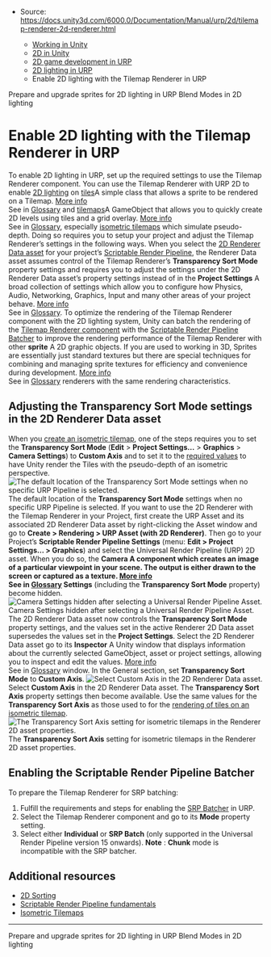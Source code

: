 * Source: https://docs.unity3d.com/6000.0/Documentation/Manual/urp/2d/tilemap-renderer-2d-renderer.html

  * [Working in Unity](https://docs.unity3d.com/6000.0/Documentation/Manual/working-in-unity.html)
  * [2D in Unity](https://docs.unity3d.com/6000.0/Documentation/Manual/Unity2D.html)
  * [2D game development in URP](https://docs.unity3d.com/6000.0/Documentation/Manual/2d-urp-landing.html)
  * [2D lighting in URP](https://docs.unity3d.com/6000.0/Documentation/Manual/urp/2d-index.html)
  * Enable 2D lighting with the Tilemap Renderer in URP


[](https://docs.unity3d.com/6000.0/Documentation/Manual/urp/PrepShader.html)
Prepare and upgrade sprites for 2D lighting in URP
[](https://docs.unity3d.com/6000.0/Documentation/Manual/urp/2d-light-blending.html)
Blend Modes in 2D lighting
# Enable 2D lighting with the Tilemap Renderer in URP
To enable 2D lighting in URP, set up the required settings to use the Tilemap Renderer component.
You can use the Tilemap Renderer with URP 2D to enable [2D lighting](https://docs.unity3d.com/6000.0/Documentation/Manual/urp/Lights-2D-intro.html) on [tiles](https://docs.unity3d.com/6000.0/Documentation/Manual/tilemaps/tiles-for-tilemaps/tiles-landing.html)A simple class that allows a sprite to be rendered on a Tilemap. [More info](https://docs.unity3d.com/6000.0/Documentation/Manual/tilemaps/tiles-for-tilemaps/scriptable-tiles/scriptable-tiles-landing.html)  
See in [Glossary](https://docs.unity3d.com/6000.0/Documentation/Manual/Glossary.html#Tile) and [tilemaps](https://docs.unity3d.com/6000.0/Documentation/Manual/tilemaps/work-with-tilemaps/work-with-tilemaps-landing.html)A GameObject that allows you to quickly create 2D levels using tiles and a grid overlay. [More info](https://docs.unity3d.com/6000.0/Documentation/Manual/tilemaps/work-with-tilemaps/tilemap-reference.html)  
See in [Glossary](https://docs.unity3d.com/6000.0/Documentation/Manual/Glossary.html#Tilemap), especially [isometric tilemaps](https://docs.unity3d.com/6000.0/Documentation/Manual/tilemaps/work-with-tilemaps/isometric-tilemaps/isometric-tilemap-landing.html) which simulate pseudo-depth. Doing so requires you to setup your project and adjust the Tilemap Renderer’s settings in the following ways.
When you select the [2D Renderer Data asset](https://docs.unity3d.com/6000.0/Documentation/Manual/urp/2DRendererData-overview.html) for your project’s [Scriptable Render Pipeline](https://docs.unity3d.com/6000.0/Documentation/Manual/scriptable-render-pipeline-introduction.html), the Renderer Data asset assumes control of the Tilemap Renderer’s **Transparency Sort Mode** property settings and requires you to adjust the settings under the 2D Renderer Data asset’s property settings instead of in the **Project Settings** A broad collection of settings which allow you to configure how Physics, Audio, Networking, Graphics, Input and many other areas of your project behave. [More info](https://docs.unity3d.com/6000.0/Documentation/Manual/comp-ManagerGroup.html)  
See in [Glossary](https://docs.unity3d.com/6000.0/Documentation/Manual/Glossary.html#ProjectSettings).
To optimize the rendering of the Tilemap Renderer component with the 2D lighting system, Unity can batch the rendering of the [Tilemap Renderer component](https://docs.unity3d.com/6000.0/Documentation/Manual/tilemaps/work-with-tilemaps/tilemap-renderer-reference.html) with the [Scriptable Render Pipeline Batcher](https://docs.unity3d.com/6000.0/Documentation/Manual/SRPBatcher.html) to improve the rendering performance of the Tilemap Renderer with other **sprite** A 2D graphic objects. If you are used to working in 3D, Sprites are essentially just standard textures but there are special techniques for combining and managing sprite textures for efficiency and convenience during development. [More info](https://docs.unity3d.com/6000.0/Documentation/Manual/sprite/sprite-landing.html)  
See in [Glossary](https://docs.unity3d.com/6000.0/Documentation/Manual/Glossary.html#Sprite) renderers with the same rendering characteristics.
## Adjusting the Transparency Sort Mode settings in the 2D Renderer Data asset
When you [create an isometric tilemap](https://docs.unity3d.com/6000.0/Documentation/Manual/tilemaps/work-with-tilemaps/isometric-tilemaps/isometric-tilemap-landing.html), one of the steps requires you to set the **Transparency Sort Mode** (**Edit** > **Project Settings…** > **Graphics** > **Camera Settings**) to **Custom Axis** and to set it to the [required values](https://docs.unity3d.com/Manual/Tilemap-Isometric-CreateIso.html#customaxis) to have Unity render the Tiles with the pseudo-depth of an isometric perspective.
![The default location of the Transparency Sort Mode settings when no specific URP Pipeline is selected.](https://docs.unity3d.com/6000.0/Documentation/uploads/urp/2D/non-renderer2d-project-settings.png) The default location of the **Transparency Sort Mode** settings when no specific URP Pipeline is selected.
If you want to use the 2D Renderer with the Tilemap Renderer in your Project, first create the URP Asset and its associated 2D Renderer Data asset by right-clicking the Asset window and go to **Create > Rendering > URP Asset (with 2D Renderer)**. Then go to your Project’s **Scriptable Render Pipeline Settings** (menu: **Edit > Project Settings… > Graphics**) and select the Universal Render Pipeline (URP) 2D asset.
When you do so, the ****Camera** A component which creates an image of a particular viewpoint in your scene. The output is either drawn to the screen or captured as a texture. [More info](https://docs.unity3d.com/6000.0/Documentation/Manual/CamerasOverview.html)  
See in [Glossary](https://docs.unity3d.com/6000.0/Documentation/Manual/Glossary.html#Camera) Settings** (including the **Transparency Sort Mode** property) become hidden.
![Camera Settings hidden after selecting a Universal Render Pipeline Asset.](https://docs.unity3d.com/6000.0/Documentation/uploads/urp/2D/renderer-2d-selected.png) Camera Settings hidden after selecting a Universal Render Pipeline Asset.
The 2D Renderer Data asset now controls the **Transparency Sort Mode** property settings, and the values set in the active Renderer 2D Data asset supersedes the values set in the **Project Settings**. Select the 2D Renderer Data asset go to its **Inspector** A Unity window that displays information about the currently selected GameObject, asset or project settings, allowing you to inspect and edit the values. [More info](https://docs.unity3d.com/6000.0/Documentation/Manual/UsingTheInspector.html)  
See in [Glossary](https://docs.unity3d.com/6000.0/Documentation/Manual/Glossary.html#Inspector) window. In the General section, set **Transparency Sort Mode** to **Custom Axis**.
![Select Custom Axis in the 2D Renderer Data asset.](https://docs.unity3d.com/6000.0/Documentation/uploads/urp/2D/renderer-2d-custom-axis.png) Select **Custom Axis** in the 2D Renderer Data asset.
The **Transparency Sort Axis** property settings then become available. Use the same values for the **Transparency Sort Axis** as those used to for the [rendering of tiles on an isometric tilemap](https://docs.unity3d.com/Manual/Tilemap-Isometric-CreateIso.html#customaxis).
![The Transparency Sort Axis setting for isometric tilemaps in the Renderer 2D asset properties.](https://docs.unity3d.com/6000.0/Documentation/uploads/urp/2D/renderer-data-asset-properties.png) The **Transparency Sort Axis** setting for isometric tilemaps in the Renderer 2D asset properties.
## Enabling the Scriptable Render Pipeline Batcher
To prepare the Tilemap Renderer for SRP batching:
  1. Fulfill the requirements and steps for enabling the [SRP Batcher](https://docs.unity3d.com/Manual/SRPBatcher.html#using-the-srp-batcher) in URP.
  2. Select the Tilemap Renderer component and go to its **Mode** property setting.
  3. Select either **Individual** or **SRP Batch** (only supported in the Universal Render Pipeline version 15 onwards). **Note** : **Chunk** mode is incompatible with the SRP batcher.


## Additional resources
  * [2D Sorting](https://docs.unity3d.com/6000.0/Documentation/Manual/2d-renderer-sorting.html)
  * [Scriptable Render Pipeline fundamentals](https://docs.unity3d.com/6000.0/Documentation/Manual/scriptable-render-pipeline-introduction.html)
  * [Isometric Tilemaps](https://docs.unity3d.com/6000.0/Documentation/Manual/tilemaps/work-with-tilemaps/isometric-tilemaps/isometric-tilemap-landing.html)


* * *
[](https://docs.unity3d.com/6000.0/Documentation/Manual/urp/PrepShader.html)
Prepare and upgrade sprites for 2D lighting in URP
[](https://docs.unity3d.com/6000.0/Documentation/Manual/urp/2d-light-blending.html)
Blend Modes in 2D lighting

